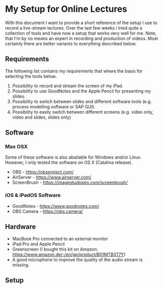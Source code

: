 # My Setup for Online Lectures

With this document I want to provide a short reference of the setup I use to record a live-stream lectures. 
Over the last few weeks i tried quite a collection of tools and have now a setup that works very well for me. 
Note, that I'm by no means an expert in recording and production of videos. Most certainly there are better 
variants to everything described below.

## Requirements

The following list contains my requirements that where the basis for selecting the tools below.

1. Possibility to record and stream the screen of my iPad.
1. Possibility to use GoodNotes and the Apple Pencil for presenting my slides.
1. Possibility to switch between slides and different software tools (e.g. process modelling software or SAP GUI).
1. Possibility to easily switch between different screens (e.g. video only, video and slides, slides only)

## Software

### Max OSX

Some of these software is also abailable for Windows and/or Linux. However, I only tested the software on OS X (Catalina release). 

* OBS - https://obsproject.com/
* AirServer - https://www.airserver.com/
* ScreenBrush - https://imagestudiopro.com/screenbrush/

### iOS & iPadOS Software

* GoodNotes - https://www.goodnotes.com/
* OBS Camera - https://obs.camera/

## Hardware

* MacBook Pro connected to an external monitor 
* iPad Pro and Apple Pencil 
* Greenscreen (I bought this kit on Amazon: https://www.amazon.de/-/en/gp/product/B01MTB3T7Y)
* A good microphone to improve the quality of the audio stream is missing. 

## Setup
